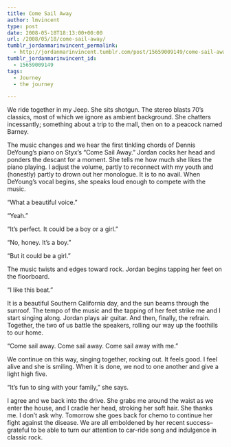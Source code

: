 ```yaml
---
title: Come Sail Away
author: lmvincent
type: post
date: 2008-05-18T18:13:00+00:00
url: /2008/05/18/come-sail-away/
tumblr_jordanmarinvincent_permalink:
  - http://jordanmarinvincent.tumblr.com/post/15659009149/come-sail-away
tumblr_jordanmarinvincent_id:
  - 15659009149
tags:
  - Journey
  - the journey

---
```

We ride together in my Jeep. She sits shotgun. The stereo blasts 70&rsquo;s classics, most of which we ignore as ambient background. She chatters incessantly; something about a trip to the mall, then on to a peacock named Barney.

The music changes and we hear the first tinkling chords of Dennis DeYoung&rsquo;s piano on Styx&rsquo;s &ldquo;Come Sail Away.&rdquo; Jordan cocks her head and ponders the descant for a moment. She tells me how much she likes the piano playing. I adjust the volume, partly to reconnect with my youth and (honestly) partly to drown out her monologue. It is to no avail. When DeYoung&rsquo;s vocal begins, she speaks loud enough to compete with the music.<a name="more"></a>

&ldquo;What a beautiful voice.&rdquo;

&ldquo;Yeah.&rdquo;

&ldquo;It&rsquo;s perfect. It could be a boy or a girl.&rdquo;

&ldquo;No, honey. It&rsquo;s a boy.&rdquo;

&ldquo;But it could be a girl.&rdquo;

The music twists and edges toward rock. Jordan begins tapping her feet on the floorboard.

&ldquo;I like this beat.&rdquo;

It is a beautiful Southern California day, and the sun beams through the sunroof. The tempo of the music and the tapping of her feet strike me and I start singing along. Jordan plays air guitar. And then, finally, the refrain. Together, the two of us battle the speakers, rolling our way up the foothills to our home.

&ldquo;Come sail away. Come sail away. Come sail away with me.&rdquo;

We continue on this way, singing together, rocking out. It feels good. I feel alive and she is smiling. When it is done, we nod to one another and give a light high five.

&ldquo;It&rsquo;s fun to sing with your family,&rdquo; she says.

I agree and we back into the drive. She grabs me around the waist as we enter the house, and I cradle her head, stroking her soft hair. She thanks me. I don&rsquo;t ask why. Tomorrow she goes back for chemo to continue her fight against the disease. We are all emboldened by her recent success&ndash;grateful to be able to turn our attention to car-ride song and indulgence in classic rock.

<div class="blogger-post-footer">
  <img loading="lazy" width="1" height="1" src="https://blogger.googleusercontent.com/tracker/9039099668816362935-5702666711767395964?l=jordansjourney2.blogspot.com" alt="" />
</div>